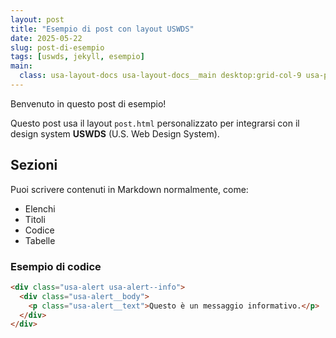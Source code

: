 ```yaml
---
layout: post
title: "Esempio di post con layout USWDS"
date: 2025-05-22
slug: post-di-esempio
tags: [uswds, jekyll, esempio]
main:
  class: usa-layout-docs usa-layout-docs__main desktop:grid-col-9 usa-prose
---
```


Benvenuto in questo post di esempio!

Questo post usa il layout `post.html` personalizzato per integrarsi con il design system **USWDS** (U.S. Web Design System).

## Sezioni

Puoi scrivere contenuti in Markdown normalmente, come:

- Elenchi
- Titoli
- Codice
- Tabelle

### Esempio di codice

```html
<div class="usa-alert usa-alert--info">
  <div class="usa-alert__body">
    <p class="usa-alert__text">Questo è un messaggio informativo.</p>
  </div>
</div>
